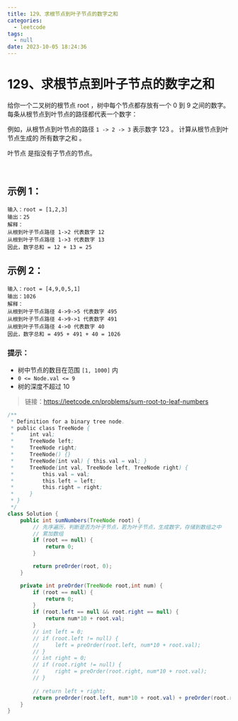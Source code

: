 ```yaml
---
title: 129、求根节点到叶子节点的数字之和
categories:
  - leetcode
tags:
  - null
date: 2023-10-05 18:24:36
---
```


# 129、求根节点到叶子节点的数字之和
给你一个二叉树的根节点 root ，树中每个节点都存放有一个 0 到 9 之间的数字。
每条从根节点到叶节点的路径都代表一个数字：

例如，从根节点到叶节点的路径 `1 -> 2 -> 3` 表示数字 123 。
计算从根节点到叶节点生成的 所有数字之和 。

叶节点 是指没有子节点的节点。

 

## 示例 1：

```
输入：root = [1,2,3]
输出：25
解释：
从根到叶子节点路径 1->2 代表数字 12
从根到叶子节点路径 1->3 代表数字 13
因此，数字总和 = 12 + 13 = 25
```
## 示例 2：

```
输入：root = [4,9,0,5,1]
输出：1026
解释：
从根到叶子节点路径 4->9->5 代表数字 495
从根到叶子节点路径 4->9->1 代表数字 491
从根到叶子节点路径 4->0 代表数字 40
因此，数字总和 = 495 + 491 + 40 = 1026
```

### 提示：

- 树中节点的数目在范围 `[1, 1000]` 内
- `0 <= Node.val <= 9`
- 树的深度不超过 10


> 链接：https://leetcode.cn/problems/sum-root-to-leaf-numbers

```java
/**
 * Definition for a binary tree node.
 * public class TreeNode {
 *     int val;
 *     TreeNode left;
 *     TreeNode right;
 *     TreeNode() {}
 *     TreeNode(int val) { this.val = val; }
 *     TreeNode(int val, TreeNode left, TreeNode right) {
 *         this.val = val;
 *         this.left = left;
 *         this.right = right;
 *     }
 * }
 */
class Solution {
    public int sumNumbers(TreeNode root) {
        // 先序遍历，判断是否为叶子节点，若为叶子节点，生成数字，存储到数组之中
        // 累加数组
        if (root == null) {
            return 0;
        }

        return preOrder(root, 0);
    }

    private int preOrder(TreeNode root,int num) {
        if (root == null) {
            return 0;
        }
        if (root.left == null && root.right == null) {
            return num*10 + root.val;
        }
        // int left = 0;
        // if (root.left != null) {
        //     left = preOrder(root.left, num*10 + root.val);
        // }
        // int right = 0;
        // if (root.right != null) {
        //     right = preOrder(root.right, num*10 + root.val);
        // }
        
        // return left + right;
        return preOrder(root.left, num*10 + root.val) + preOrder(root.right, num*10 + root.val);
    }
}

```